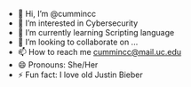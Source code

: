- 👋 Hi, I’m @cummincc
- 👀 I’m interested in Cybersecurity
- 🌱 I’m currently learning Scripting language
- 💞️ I’m looking to collaborate on ...
- 📫 How to reach me cummincc@mail.uc.edu
- 😄 Pronouns: She/Her
- ⚡ Fun fact: I love old Justin Bieber

<!---
cummincc/cummincc is a ✨ special ✨ repository because its `README.md` (this file) appears on your GitHub profile.
You can click the Preview link to take a look at your changes.
--->
